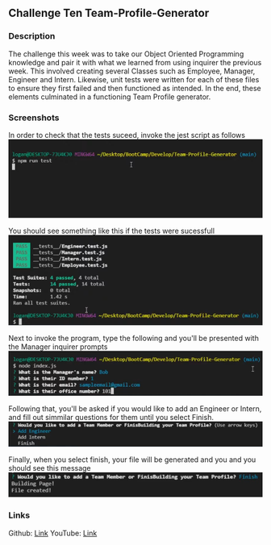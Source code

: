 ## Challenge Ten Team-Profile-Generator

### Description
The challenge this week was to take our Object Oriented Programming knowledge and pair it with what we learned from using inquirer the previous week. This involved creating several Classes such as Employee, Manager, Engineer and Intern. Likewise, unit tests were written for each of these files to ensure they first failed and then functioned as intended. In the end, these elements culminated in a functioning Team Profile generator.

### Screenshots

In order to check that the tests suceed, invoke the jest script as follows
![nmpRunTest](./img/npmRunTest.png)

You should see something like this if the tests were sucessfull 
![testSucess](./img/TestPass.png)

Next to invoke the program, type the following and you'll be presented with the Manager inquirer prompts
![nodeIndex](./img/nodeIndex.png)

Following that, you'll be asked if you would like to add an Engineer or Intern, and fill out simmilar questions for them until you select Finish.
![TeamMembers](./img/addTeamMembers.png)

Finally, when you select finish, your file will be generated and you and you should see this message
![HTML](./img/buildHTML.png)

### Links
Github: [Link](https://github.com/LoganDufek/Team-Profile-Generator)
YouTube: [Link](https://www.youtube.com/watch?v=vL-9BO4asFA)